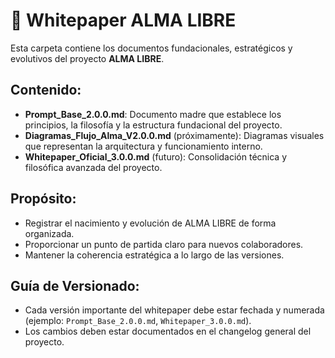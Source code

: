# 📜 Whitepaper ALMA LIBRE

Esta carpeta contiene los documentos fundacionales, estratégicos y evolutivos del proyecto **ALMA LIBRE**.

## Contenido:

- **Prompt_Base_2.0.0.md**: Documento madre que establece los principios, la filosofía y la estructura fundacional del proyecto.
- **Diagramas_Flujo_Alma_V2.0.0.md** (próximamente): Diagramas visuales que representan la arquitectura y funcionamiento interno.
- **Whitepaper_Oficial_3.0.0.md** (futuro): Consolidación técnica y filosófica avanzada del proyecto.

## Propósito:

- Registrar el nacimiento y evolución de ALMA LIBRE de forma organizada.
- Proporcionar un punto de partida claro para nuevos colaboradores.
- Mantener la coherencia estratégica a lo largo de las versiones.

## Guía de Versionado:

- Cada versión importante del whitepaper debe estar fechada y numerada (ejemplo: `Prompt_Base_2.0.0.md`, `Whitepaper_3.0.0.md`).
- Los cambios deben estar documentados en el changelog general del proyecto.
